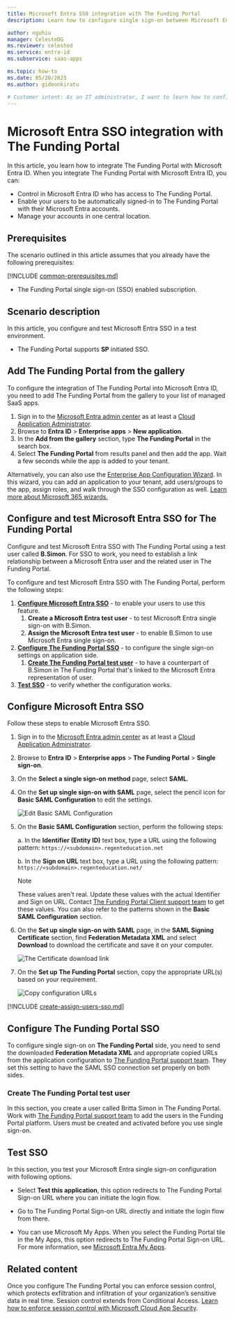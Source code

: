 ```yaml
---
title: Microsoft Entra SSO integration with The Funding Portal
description: Learn how to configure single sign-on between Microsoft Entra ID and The Funding Portal.

author: nguhiu
manager: CelesteDG
ms.reviewer: celested
ms.service: entra-id
ms.subservice: saas-apps

ms.topic: how-to
ms.date: 05/20/2025
ms.author: gideonkiratu

# Customer intent: As an IT administrator, I want to learn how to configure single sign-on between Microsoft Entra ID and The Funding Portal so that I can control who has access to The Funding Portal, enable automatic sign-in with Microsoft Entra accounts, and manage my accounts in one central location.
---
```


# Microsoft Entra SSO integration with The Funding Portal

In this article,  you learn how to integrate The Funding Portal with Microsoft Entra ID. When you integrate The Funding Portal with Microsoft Entra ID, you can:

* Control in Microsoft Entra ID who has access to The Funding Portal.
* Enable your users to be automatically signed-in to The Funding Portal with their Microsoft Entra accounts.
* Manage your accounts in one central location.

## Prerequisites
The scenario outlined in this article assumes that you already have the following prerequisites:

[!INCLUDE [common-prerequisites.md](~/identity/saas-apps/includes/common-prerequisites.md)]
* The Funding Portal single sign-on (SSO) enabled subscription.

## Scenario description

In this article,  you configure and test Microsoft Entra SSO in a test environment.

* The Funding Portal supports **SP** initiated SSO.

## Add The Funding Portal from the gallery

To configure the integration of The Funding Portal into Microsoft Entra ID, you need to add The Funding Portal from the gallery to your list of managed SaaS apps.

1. Sign in to the [Microsoft Entra admin center](https://entra.microsoft.com) as at least a [Cloud Application Administrator](~/identity/role-based-access-control/permissions-reference.md#cloud-application-administrator).
1. Browse to **Entra ID** > **Enterprise apps** > **New application**.
1. In the **Add from the gallery** section, type **The Funding Portal** in the search box.
1. Select **The Funding Portal** from results panel and then add the app. Wait a few seconds while the app is added to your tenant.

 Alternatively, you can also use the [Enterprise App Configuration Wizard](https://portal.office.com/AdminPortal/home?Q=Docs#/azureadappintegration). In this wizard, you can add an application to your tenant, add users/groups to the app, assign roles, and walk through the SSO configuration as well. [Learn more about Microsoft 365 wizards.](/microsoft-365/admin/misc/azure-ad-setup-guides)

<a name='configure-and-test-azure-ad-sso-for-the-funding-portal'></a>

## Configure and test Microsoft Entra SSO for The Funding Portal

Configure and test Microsoft Entra SSO with The Funding Portal using a test user called **B.Simon**. For SSO to work, you need to establish a link relationship between a Microsoft Entra user and the related user in The Funding Portal.

To configure and test Microsoft Entra SSO with The Funding Portal, perform the following steps:

1. **[Configure Microsoft Entra SSO](#configure-azure-ad-sso)** - to enable your users to use this feature.
    1. **Create a Microsoft Entra test user** - to test Microsoft Entra single sign-on with B.Simon.
    1. **Assign the Microsoft Entra test user** - to enable B.Simon to use Microsoft Entra single sign-on.
1. **[Configure The Funding Portal SSO](#configure-the-funding-portal-sso)** - to configure the single sign-on settings on application side.
    1. **[Create The Funding Portal test user](#create-the-funding-portal-test-user)** - to have a counterpart of B.Simon in The Funding Portal that's linked to the Microsoft Entra representation of user.
1. **[Test SSO](#test-sso)** - to verify whether the configuration works.

<a name='configure-azure-ad-sso'></a>

## Configure Microsoft Entra SSO

Follow these steps to enable Microsoft Entra SSO.

1. Sign in to the [Microsoft Entra admin center](https://entra.microsoft.com) as at least a [Cloud Application Administrator](~/identity/role-based-access-control/permissions-reference.md#cloud-application-administrator).
1. Browse to **Entra ID** > **Enterprise apps** > **The Funding Portal** > **Single sign-on**.
1. On the **Select a single sign-on method** page, select **SAML**.
1. On the **Set up single sign-on with SAML** page, select the pencil icon for **Basic SAML Configuration** to edit the settings.

   ![Edit Basic SAML Configuration](common/edit-urls.png)

1. On the **Basic SAML Configuration** section, perform the following steps:

    a. In the **Identifier (Entity ID)** text box, type a URL using the following pattern:
    `https://<subdomain>.regenteducation.net`

	b. In the **Sign on URL** text box, type a URL using the following pattern:
    `https://<subdomain>.regenteducation.net/`

	> [!NOTE]
	> These values aren't real. Update these values with the actual Identifier and Sign on URL. Contact [The Funding Portal Client support team](mailto:info@regenteducation.com) to get these values. You can also refer to the patterns shown in the **Basic SAML Configuration** section.

1. On the **Set up single sign-on with SAML** page, in the **SAML Signing Certificate** section,  find **Federation Metadata XML** and select **Download** to download the certificate and save it on your computer.

	![The Certificate download link](common/metadataxml.png)

1. On the **Set up The Funding Portal** section, copy the appropriate URL(s) based on your requirement.

	![Copy configuration URLs](common/copy-configuration-urls.png)

<a name='create-an-azure-ad-test-user'></a>

[!INCLUDE [create-assign-users-sso.md](~/identity/saas-apps/includes/create-assign-users-sso.md)]

## Configure The Funding Portal SSO

To configure single sign-on on **The Funding Portal** side, you need to send the downloaded **Federation Metadata XML** and appropriate copied URLs from the application configuration to [The Funding Portal support team](mailto:info@regenteducation.com). They set this setting to have the SAML SSO connection set properly on both sides.

### Create The Funding Portal test user

In this section, you create a user called Britta Simon in The Funding Portal. Work with [The Funding Portal support team](mailto:info@regenteducation.com) to add the users in the Funding Portal platform. Users must be created and activated before you use single sign-on.

## Test SSO 

In this section, you test your Microsoft Entra single sign-on configuration with following options. 

* Select **Test this application**, this option redirects to The Funding Portal Sign-on URL where you can initiate the login flow. 

* Go to The Funding Portal Sign-on URL directly and initiate the login flow from there.

* You can use Microsoft My Apps. When you select the Funding Portal tile in the My Apps, this option redirects to The Funding Portal Sign-on URL. For more information, see [Microsoft Entra My Apps](/azure/active-directory/manage-apps/end-user-experiences#azure-ad-my-apps).

## Related content

Once you configure The Funding Portal you can enforce session control, which protects exfiltration and infiltration of your organization’s sensitive data in real time. Session control extends from Conditional Access. [Learn how to enforce session control with Microsoft Cloud App Security](/cloud-app-security/proxy-deployment-aad).
